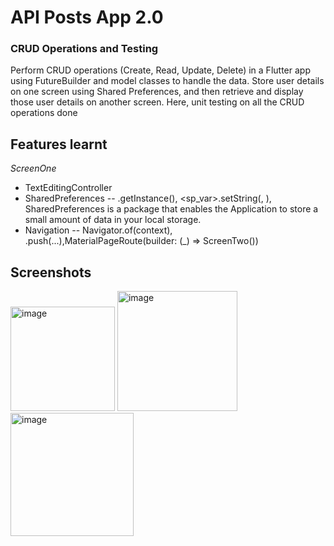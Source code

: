 # API Posts App 2.0 
### CRUD Operations and Testing

Perform CRUD operations (Create, Read, Update, Delete) in a Flutter app  using
FutureBuilder and model classes to handle the data.  Store user details on one screen 
using Shared Preferences, and then  retrieve and display those user details on 
another screen.
Here, unit testing on all the CRUD operations done

## Features learnt
*ScreenOne*
  -  TextEditingController
  -  SharedPreferences -- .getInstance(), <sp_var>.setString(<identifier>, <value>),
  SharedPreferences is a package that enables the Application to store a small amount of data in your local storage.
  - Navigation -- Navigator.of(context), .push(...),MaterialPageRoute(builder: (_) => ScreenTwo())


## Screenshots
<img width="167" alt="image" src="https://github.com/user-attachments/assets/b82a8663-51aa-4c72-8cbf-cdb05115061f" />
<img width="192" alt="image" src="https://github.com/user-attachments/assets/9a8d2999-008c-4459-a5ce-e4363a2fb376" />
<img width="197" alt="image" src="https://github.com/user-attachments/assets/bd0b96f8-914d-46a9-9aa5-6162676764d6" />
